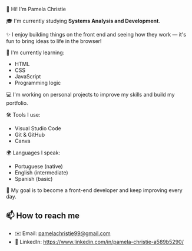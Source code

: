 👋 Hi! I'm Pamela Christie

🎓 I'm currently studying **Systems Analysis and Development**.

✨ I enjoy building things on the front end and seeing how they work — it's fun to bring ideas to life in the browser!

🌱 I'm currently learning:
- HTML
- CSS
- JavaScript
- Programming logic

💻 I'm working on personal projects to improve my skills and build my portfolio.

🛠️ Tools I use:
- Visual Studio Code
- Git & GitHub
- Canva

🌍 Languages I speak:
- Portuguese (native)
- English (intermediate)
- Spanish (basic)

🎯 My goal is to become a front-end developer and keep improving every day.

## 📫 How to reach me

- ✉️ Email: pamelachristie99@gmail.com
- 💼 LinkedIn: https://www.linkedin.com/in/pamela-christie-a589b5290/

